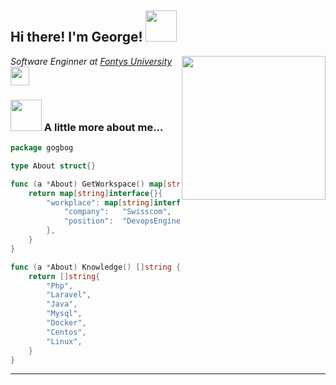 <h2> Hi there! I'm George! <img src="https://i.giphy.com/media/LpiVeIRgrqVsZJpM5H/giphy.webp" width="50"></h2>
<img align='right' src="https://media4.giphy.com/media/PiQejEf31116URju4V/giphy.gif?cid=ecf05e47l7tqpnkal0ajb1gxtptrm0b8ragkcwh4de3w6qa2&rid=giphy.gif" width="230">
<p><em>Software Enginner at <a href="https://fontys.edu/">Fontys University</a><img src="https://media4.giphy.com/media/VDdh2wgmzsXAc7FCd7/giphy.gif?cid=ecf05e47n7hisv4atag75kudoy8gchc0a405sxw3xk6a24t9&rid=giphy.gif" width="30"></br>
</em></p>


### <img src="https://media1.giphy.com/media/PMExYMdOHKfa6GU32L/giphy.gif" width="50"> A little more about me...  

```go
package gogbog

type About struct{}

func (a *About) GetWorkspace() map[string]interface{} {
    return map[string]interface{}{
        "workplace": map[string]interface{}{
            "company":   "Swisscom",
            "position":  "DevopsEngineer",
        },
    }
}

func (a *About) Knowledge() []string {
    return []string{
        "Php",
        "Laravel",
        "Java",
        "Mysql",
        "Docker",
        "Centos",
        "Linux",
    }
}

```


---
